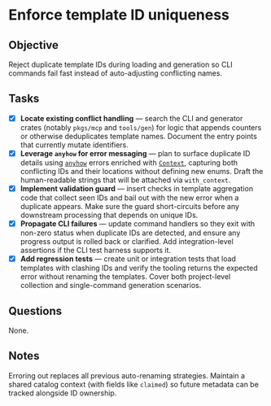 # Enforce template ID uniqueness

## Objective

Reject duplicate template IDs during loading and generation so CLI commands fail fast instead of auto-adjusting conflicting names.

## Tasks

- [x] **Locate existing conflict handling** — search the CLI and generator crates (notably `pkgs/mcp` and `tools/gen`) for logic that appends counters or otherwise deduplicates template names.
      Document the entry points that currently mutate identifiers.
- [x] **Leverage `anyhow` for error messaging** — plan to surface duplicate ID details using [`anyhow`](https://docs.rs/anyhow/latest/anyhow/) errors enriched with [`Context`](https://docs.rs/anyhow/latest/anyhow/trait.Context.html), capturing both conflicting IDs and their locations without defining new enums.
      Draft the human-readable strings that will be attached via `with_context`.
- [x] **Implement validation guard** — insert checks in template aggregation code that collect seen IDs and bail out with the new error when a duplicate appears.
      Make sure the guard short-circuits before any downstream processing that depends on unique IDs.
- [x] **Propagate CLI failures** — update command handlers so they exit with non-zero status when duplicate IDs are detected, and ensure any progress output is rolled back or clarified.
      Add integration-level assertions if the CLI test harness supports it.
- [x] **Add regression tests** — create unit or integration tests that load templates with clashing IDs and verify the tooling returns the expected error without renaming the templates.
      Cover both project-level collection and single-command generation scenarios.

## Questions

None.

## Notes

Erroring out replaces all previous auto-renaming strategies. Maintain a shared catalog context (with fields like `claimed`) so future metadata can be tracked alongside ID ownership.
